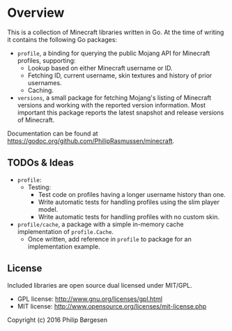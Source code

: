 # Overview
This is a collection of Minecraft libraries written in Go.
At the time of writing it contains the following Go packages:

  - `profile`, a binding for querying the public Mojang API for Minecraft profiles, supporting:
    - Lookup based on either Minecraft username or ID.
    - Fetching ID, current username, skin textures and history of prior usernames.
    - Caching.
  - `versions`, a small package for fetching Mojang's listing of Minecraft versions
    and working with the reported version information. Most important this package
    reports the latest snapshot and release versions of Minecraft.

Documentation can be found at https://godoc.org/github.com/PhilipRasmussen/minecraft.

TODOs & Ideas
-------------
  - `profile`:
    - Testing:
      - Test code on profiles having a longer username history than one.
      - Write automatic tests for handling profiles using the slim player model.
      - Write automatic tests for handling profiles with no custom skin.
  - `profile/cache`, a package with a simple in-memory cache implementation of `profile.Cache`.
    - Once written, add reference in `profile` to package for an implementation example.

License
-------
Included libraries are open source dual licensed under MIT/GPL.

  - GPL license: http://www.gnu.org/licenses/gpl.html
  - MIT license: http://www.opensource.org/licenses/mit-license.php

Copyright (c) 2016 Philip Børgesen
